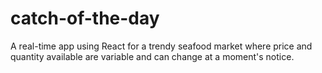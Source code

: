 # catch-of-the-day
A real-time app using React for a trendy seafood market where price and quantity available are variable and can change at a moment's notice.
